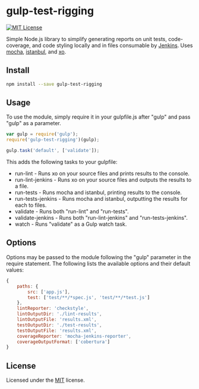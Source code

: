 ﻿# gulp-test-rigging

[![MIT License](https://img.shields.io/badge/license-MIT-blue.svg?style=flat-square)](https://github.com/darklordzw/gulp-test-rigging/blob/master/LICENSE)

Simple Node.js library to simplify generating reports on unit tests, code-coverage, and code styling locally and in files consumable by [Jenkins][5]. Uses [mocha][1], [istanbul][2], and [xo][3].

## Install

```sh
npm install --save gulp-test-rigging
```

## Usage
To use the module, simply require it in your gulpfile.js after "gulp" and pass "gulp" as a parameter.

```js
var gulp = require('gulp');
require('gulp-test-rigging')(gulp);

gulp.task('default', ['validate']);
```

This adds the following tasks to your gulpfile:

* run-lint - Runs xo on your source files and prints results to the console.
* run-lint-jenkins - Runs xo on your source files and outputs the results to a file.
* run-tests - Runs mocha and istanbul, printing results to the console.
* run-tests-jenkins - Runs mocha and istanbul, outputting the results for each to files.
* validate - Runs both "run-lint" and "run-tests".
* validate-jenkins - Runs both "run-lint-jenkins" and "run-tests-jenkins".
* watch - Runs "validate" as a Gulp watch task.

## Options
Options may be passed to the module following the "gulp" parameter in the require statement. The following lists the available options and their default values:

```js
{
	paths: {
		src: ['app.js'],
		test: ['test/**/*spec.js', 'test/**/*test.js']
	},
	lintReporter: 'checkstyle',
	lintOutputDir: './lint-results',
	lintOutputFile: 'results.xml',
	testOutputDir: './test-results',
	testOutputFile: 'results.xml',
	coverageReporter: 'mocha-jenkins-reporter',
	coverageOutputFormat: ['cobertura']
}
```

## License
Licensed under the [MIT][4] license.

[1]: https://github.com/mochajs/mocha
[2]: https://github.com/gotwarlost/istanbul
[3]: https://github.com/sindresorhus/xo
[4]: ./LICENSE
[5]: https://jenkins.io/
